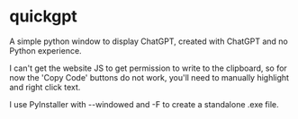 # quickgpt
A simple python window to display ChatGPT, created with ChatGPT and no Python experience.

I can't get the website JS to get permission to write to the clipboard, so for now the 'Copy Code' buttons do not work, you'll need to manually highlight and right click text.

I use PyInstaller with --windowed and -F to create a standalone .exe file. 
